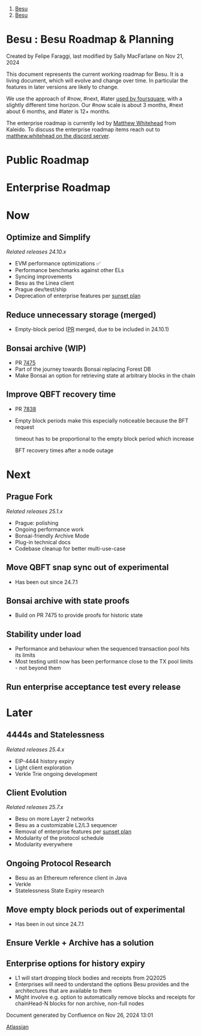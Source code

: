 1. [Besu](index.html)
2. [Besu](Besu_22151173.html)

# Besu : Besu Roadmap &amp; Planning

Created by Felipe Faraggi, last modified by Sally MacFarlane on Nov 21, 2024

This document represents the current working roadmap for Besu. It is a living document, which will evolve and change over time. In particular the features in later versions are likely to change.

We use the approach of #now, #next, #later [used by foursquare](https://medium.com/@noah_weiss/now-next-later-roadmaps-without-the-drudgery-1cfe65656645), with a slightly different time horizon. Our #now scale is about 3 months, #next about 6 months, and #later is 12+ months.

The enterprise roadmap is currently led by [Matthew Whitehead](mailto:matthew.whitehead@kaleido.io) from Kaleido. To discuss the enterprise roadmap items reach out to [matthew.whitehead on the discord server](https://discord.com/invite/hyperledger).

# **Public Roadmap**

# **Enterprise Roadmap**

# Now

## Optimize and Simplify

*Related releases 24.10.x*

- EVM performance optimizations ✅
- Performance benchmarks against other ELs
- Syncing improvements
- Besu as the Linea client
- Prague dev/test/ship
- Deprecation of enterprise features per [sunset plan](https://www.lfdecentralizedtrust.org/blog/sunsetting-tessera-and-simplifying-hyperledger-besu)

## Reduce unnecessary storage (merged)

- Empty-block period ([PR](https://github.com/hyperledger/besu/pull/6965) merged, due to be included in 24.10.1)

## Bonsai archive (WIP)

- PR [7475](https://github.com/hyperledger/besu/pull/7475)
- Part of the journey towards Bonsai replacing Forest DB
- Make Bonsai an option for retrieving state at arbitrary blocks in the chain

## Improve QBFT recovery time

- PR [7838](https://github.com/hyperledger/besu/pull/7838)
- Empty block periods make this especially noticeable because the BFT request
  
  timeout has to be proportional to the empty block period which increase
  
  BFT recovery times after a node outage

# Next

## Prague Fork

*Related releases 25.1.x*

- Prague: polishing
- Ongoing performance work
- Bonsai-friendly Archive Mode
- Plug-in technical docs
- Codebase cleanup for better multi-use-case

## Move QBFT snap sync out of experimental

- Has been out since 24.7.1

## Bonsai archive with state proofs

- Build on PR 7475 to provide proofs for historic state

## Stability under load

- Performance and behaviour when the sequenced transaction pool hits its limits
- Most testing until now has been performance close to the TX pool limits - not beyond them

## Run enterprise acceptance test every release

# Later

## 4444s and Statelessness

*Related releases 25.4.x*

- EIP-4444 history expiry
- Light client exploration
- Verkle Trie ongoing development

## Client Evolution

*Related releases 25.7.x*

- Besu on more Layer 2 networks
- Besu as a customizable L2/L3 sequencer
- Removal of enterprise features per [sunset plan](https://www.lfdecentralizedtrust.org/blog/sunsetting-tessera-and-simplifying-hyperledger-besu)
- Modularity of the protocol schedule
- Modularity everywhere

## Ongoing Protocol Research

- Besu as an Ethereum reference client in Java
- Verkle
- Statelessness State Expiry research

## Move empty block periods out of experimental

- Has been in out since 24.7.1

## Ensure Verkle + Archive has a solution

## Enterprise options for history expiry

- L1 will start dropping block bodies and receipts from 2Q2025
- Enterprises will need to understand the options Besu provides and the architectures that are available to them
- Might involve e.g. option to automatically remove blocks and receipts for chainHead-N blocks for non archive, non-full nodes

Document generated by Confluence on Nov 26, 2024 13:01

[Atlassian](http://www.atlassian.com/)
